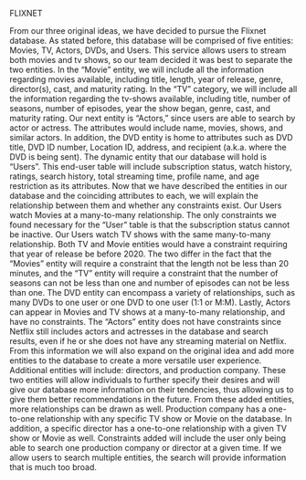 FLIXNET

From our three original ideas, we have decided to pursue the Flixnet database. As stated before, this database will be comprised of five entities: Movies, TV, Actors, DVDs, and Users. This service allows users to stream both movies and tv shows, so our team decided it was best to separate the two entities. In the “Movie” entity, we will include all the information regarding movies available, including title, length, year of release, genre, director(s), cast, and maturity rating. In the “TV” category, we will include all the information regarding the tv-shows available, including title, number of seasons, number of episodes, year the show began, genre, cast, and maturity rating. Our next entity is “Actors,” since users are able to search by actor or actress. The attributes would include name, movies, shows, and similar actors. In addition, the DVD entity is home to attributes such as DVD title, DVD ID number, Location ID, address, and recipient (a.k.a. where the DVD is being sent). The dynamic entity that our database will hold is “Users”. This end-user table will include subscription status, watch history, ratings, search history, total streaming time, profile name, and age restriction as its attributes. Now that we have described the entities in our database and the coinciding attributes to each, we will explain the relationship between them and whether any constraints exist. Our Users watch Movies at a many-to-many relationship. The only constraints we found necessary for the “User” table is that the subscription status cannot be inactive. Our Users watch TV shows with the same many-to-many relationship. Both TV and Movie entities would have a constraint requiring that year of release be before 2020. The two differ in the fact that the “Movies” entity will require a constraint that the length not be less than 20 minutes, and the “TV” entity will require a constraint that the number of seasons can not be less than one and number of episodes can not be less than one. The DVD entity can encompass a variety of relationships, such as many DVDs to one user or one DVD to one user (1:1 or M:M).  Lastly, Actors can appear in Movies and TV shows at a many-to-many relationship, and have no constraints. The “Actors” entity does not have constraints since Netflix still includes actors and actresses in the database and search results, even if he or she does not have any streaming material on Netflix. 
From this information we will also expand on the original idea and add more entities to the database to create a more versatile user experience. Additional entities will include: directors, and production company. These two entities will allow individuals to further specify their desires and will give our database more information on their tendencies, thus allowing us to give them better recommendations in the future. 
From these added entities, more relationships can be drawn as well. Production company has a one-to-one relationship with any specific TV show or Movie on the database. In addition, a specific director has a one-to-one relationship with a given TV show or Movie as well. Constraints added will include the user only being able to search one production company or director at a given time. If we allow users to search multiple entities, the search will provide information that is much too broad. 

